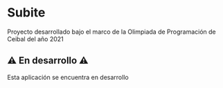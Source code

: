 # Subite
Proyecto desarrollado bajo el marco de la Olimpiada de Programación de Ceibal del año 2021
## ⚠ En desarrollo ⚠
Esta aplicación se encuentra en desarrollo
